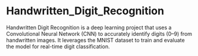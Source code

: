 # Handwritten_Digit_Recognition
Handwritten Digit Recognition is a deep learning project that uses a Convolutional Neural Network (CNN) to accurately identify digits (0–9) from handwritten images. It leverages the MNIST dataset to train and evaluate the model for real-time digit classification.
